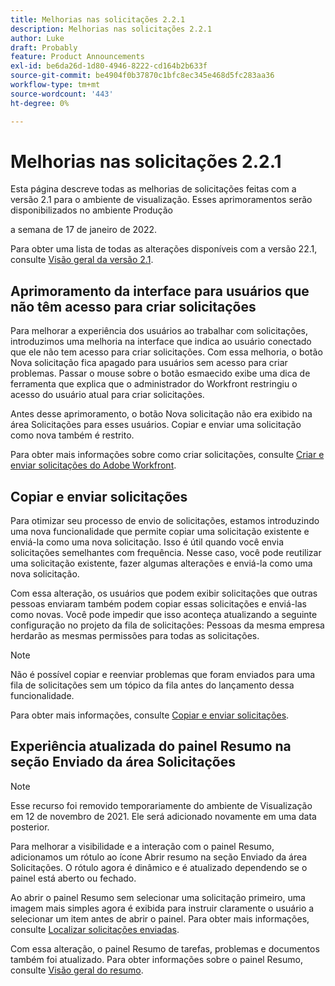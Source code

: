 ```yaml
---
title: Melhorias nas solicitações 2.2.1
description: Melhorias nas solicitações 2.2.1
author: Luke
draft: Probably
feature: Product Announcements
exl-id: be6da26d-1d80-4946-8222-cd164b2b633f
source-git-commit: be4904f0b37870c1bfc8ec345e468d5fc283aa36
workflow-type: tm+mt
source-wordcount: '443'
ht-degree: 0%

---
```


# Melhorias nas solicitações 2.2.1

Esta página descreve todas as melhorias de solicitações feitas com a versão 2.1 para o ambiente de visualização. Esses aprimoramentos serão disponibilizados no ambiente Produção

<!--
<MadCap:conditionalText data-mc-conditions="QuicksilverOrClassic.Draft mode">
in January 2022
</MadCap:conditionalText>
-->

a semana de 17 de janeiro de 2022.

Para obter uma lista de todas as alterações disponíveis com a versão 22.1, consulte [Visão geral da versão 2.1](../../../product-announcements/product-releases/22.1-release-activity/22-1-release-overview.md).

## Aprimoramento da interface para usuários que não têm acesso para criar solicitações

Para melhorar a experiência dos usuários ao trabalhar com solicitações, introduzimos uma melhoria na interface que indica ao usuário conectado que ele não tem acesso para criar solicitações. Com essa melhoria, o botão Nova solicitação fica apagado para usuários sem acesso para criar problemas. Passar o mouse sobre o botão esmaecido exibe uma dica de ferramenta que explica que o administrador do Workfront restringiu o acesso do usuário atual para criar solicitações.

Antes desse aprimoramento, o botão Nova solicitação não era exibido na área Solicitações para esses usuários. Copiar e enviar uma solicitação como nova também é restrito.

Para obter mais informações sobre como criar solicitações, consulte [Criar e enviar solicitações do Adobe Workfront](../../../manage-work/requests/create-requests/create-submit-requests.md).

## Copiar e enviar solicitações

Para otimizar seu processo de envio de solicitações, estamos introduzindo uma nova funcionalidade que permite copiar uma solicitação existente e enviá-la como uma nova solicitação. Isso é útil quando você envia solicitações semelhantes com frequência. Nesse caso, você pode reutilizar uma solicitação existente, fazer algumas alterações e enviá-la como uma nova solicitação.

Com essa alteração, os usuários que podem exibir solicitações que outras pessoas enviaram também podem copiar essas solicitações e enviá-las como novas. Você pode impedir que isso aconteça atualizando a seguinte configuração no projeto da fila de solicitações: Pessoas da mesma empresa herdarão as mesmas permissões para todas as solicitações.

>[!NOTE]
>
>Não é possível copiar e reenviar problemas que foram enviados para uma fila de solicitações sem um tópico da fila antes do lançamento dessa funcionalidade.

Para obter mais informações, consulte [Copiar e enviar solicitações](../../../manage-work/requests/create-requests/copy-and-submit-requests.md).

## Experiência atualizada do painel Resumo na seção Enviado da área Solicitações

>[!NOTE]
>
>Esse recurso foi removido temporariamente do ambiente de Visualização em 12 de novembro de 2021. Ele será adicionado novamente em uma data posterior.

Para melhorar a visibilidade e a interação com o painel Resumo, adicionamos um rótulo ao ícone Abrir resumo na seção Enviado da área Solicitações. O rótulo agora é dinâmico e é atualizado dependendo se o painel está aberto ou fechado.

Ao abrir o painel Resumo sem selecionar uma solicitação primeiro, uma imagem mais simples agora é exibida para instruir claramente o usuário a selecionar um item antes de abrir o painel. Para obter mais informações, consulte [Localizar solicitações enviadas](../../../manage-work/requests/create-requests/locate-submitted-requests.md).

Com essa alteração, o painel Resumo de tarefas, problemas e documentos também foi atualizado. Para obter informações sobre o painel Resumo, consulte [Visão geral do resumo](../../../workfront-basics/the-new-workfront-experience/summary-overview.md).
